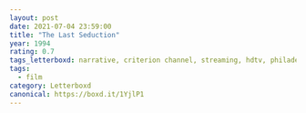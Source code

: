 ```yaml
---
layout: post 
date: 2021-07-04 23:59:00
title: "The Last Seduction"
year: 1994
rating: 0.7
tags_letterboxd: narrative, criterion channel, streaming, hdtv, philadelphia, leah
tags:
  - film
category: Letterboxd
canonical: https://boxd.it/1YjlP1
---
```

